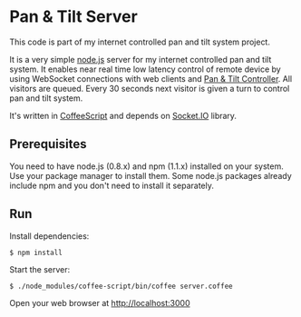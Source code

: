 Pan & Tilt Server
================================

This code is part of my internet controlled pan and tilt system project.

It is a very simple [node.js](http://nodejs.org) server for my internet controlled pan and tilt system. It enables near real time low latency control of remote device by using WebSocket connections with web clients and [Pan & Tilt Controller](https://github.com/Pranas/pan_tilt_controller). All visitors are queued. Every 30 seconds next visitor is given a turn to control pan and tilt system.

It's written in [CoffeeScript](http://coffeescript.org/) and depends on [Socket.IO](http://socket.io/) library.

## Prerequisites

You need to have node.js (0.8.x) and npm (1.1.x) installed on your system. Use your package manager to install them. Some node.js packages already include npm and you don't need to install it separately.

## Run

Install dependencies:

    $ npm install

Start the server:

    $ ./node_modules/coffee-script/bin/coffee server.coffee

Open your web browser at [http://localhost:3000](http://localhost:3000)
